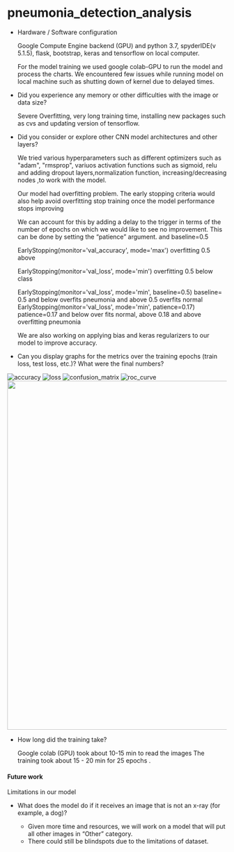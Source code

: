 
# pneumonia_detection_analysis
* Hardware / Software configuration

   Google Compute Engine backend (GPU) and python 3.7, spyderIDE(v 5.1.5), flask, bootstrap, keras and tensorflow on local computer.
   
    For the model training we used google colab-GPU to run the model and process the charts. We encountered few issues while running model on local machine such as shutting down     of kernel due to delayed times.

* Did you experience any memory or other difficulties with the image or data size?
   
    Severe Overfitting, very long training time, installing new packages such as cvs and updating version of tensorflow.

* Did you consider or explore other CNN model architectures and other layers?

    We tried various hyperparameters such as different optimizers such as "adam", "rmsprop", variuos activation functions such as sigmoid, relu and adding dropout                   layers,normalization function, increasing/decreasing nodes ,to work with the model.
 
    Our model had overfitting problem. 
    The early stopping criteria would also help avoid overfitting  stop training once the model performance stops improving 

    We can account for this by adding a delay to the trigger in terms of the number of epochs on which we would like to see no improvement. This can be done by setting the           “patience” argument. and baseline=0.5

    EarlyStopping(monitor='val_accuracy', mode='max') overfitting 0.5 above

    EarlyStopping(monitor='val_loss', mode='min') overfitting 0.5 below class

    EarlyStopping(monitor='val_loss', mode='min', baseline=0.5)    baseline= 0.5 and below overfits pneumonia and above 0.5 overfits normal
    EarlyStopping(monitor='val_loss', mode='min', patience=0.17) patience=0.17 and below over fits normal, above 0.18 and above overfitting pneumonia

    We are also working on applying bias and keras regularizers to our model to improve accuracy. 

* Can you display graphs for the metrics over the training epochs (train loss, test loss, etc.)? What were the final numbers?

![accuracy](https://user-images.githubusercontent.com/84524153/141501445-dbedd357-2e8b-4db7-8a37-bc012eaaece0.png)
![loss](https://user-images.githubusercontent.com/84524153/141501481-db970c47-01f1-4991-8312-e38083c04727.png)
![confusion_matrix](https://user-images.githubusercontent.com/84524153/141501528-ca5d16e5-b9d4-41f6-a4a8-66713b7c7727.png)
![roc_curve](https://user-images.githubusercontent.com/84524153/141501497-1faa0665-7e95-4dcf-8d5b-826958bae9ac.png)
<img src= "https://user-images.githubusercontent.com/84524153/141504032-70eb93f8-a604-4671-89d0-5f21af2b51f6.png" width="800" />

* How long did the training take?

  Google colab (GPU) took about 10-15 min to read the images
  The training took about 15 - 20 min for 25 epochs .
  
 #### Future work
  
  Limitations in our model
  
* What does the model do if it receives an image that is not an x-ray (for example, a dog)?

   - Given more time and resources, we will work on a model that will put all other images in “Other” category.
   - There could still be blindspots due to the limitations of dataset.


